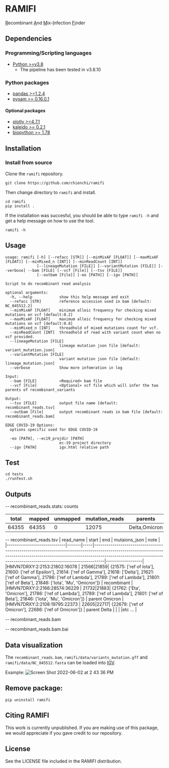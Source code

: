 # RAMIFI

<ins>R</ins>ecombinant <ins>A</ins>nd <ins>M</ins>ix-<ins>I</ins>nfection <ins>Fi</ins>nder

## Dependencies

### Programming/Scripting languages
- [Python >=v3.8](https://www.python.org/)
    - The pipeline has been tested in v3.8.10
    
### Python packages
- [pandas >=1.2.4](https://pandas.pydata.org/) 
- [pysam >= 0.16.0.1](https://github.com/pysam-developers/pysam)

#### Optional packages
- [plotly >=4.7.1](https://plotly.com/python/)
- [kaleido >= 0.2.1](https://github.com/plotly/Kaleido)
- [biopython >= 1.78](https://biopython.org/)


## Installation

### Install from source
Clone the `ramifi` repository.

```
git clone https://github.com/chienchi/ramifi
```

Then change directory to `ramifi` and install.

```
cd ramifi
pip install .
```

If the installation was succesful, you should be able to type `ramifi -h` and get a help message on how to use the tool.

```
ramifi -h
```


## Usage
```
usage: ramifi [-h] [--refacc [STR]] [--minMixAF [FLOAT]] [--maxMixAF [FLOAT]] [--minMixed_n [INT]] [--minReadCount [INT]]
              [--lineageMutation [FILE]] [--variantMutation [FILE]] [--verbose] --bam [FILE] [--vcf [File]] [--tsv [FILE]]
              [--outbam [File]] [-eo [PATH]] [--igv [PATH]]

Script to do recombinant read analysis

optional arguments:
  -h, --help            show this help message and exit
  --refacc [STR]        reference accession used in bam [default: NC_045512.2]
  --minMixAF [FLOAT]    minimum alleic frequency for checking mixed mutations on vcf [default:0.2]
  --maxMixAF [FLOAT]    maximum alleic frequency for checking mixed mutations on vcf [default:0.8]
  --minMixed_n [INT]    threadhold of mixed mutations count for vcf.
  --minReadCount [INT]  threadhold of read with variant count when no vcf provided.
  --lineageMutation [FILE]
                        lineage mutation json file [default: variant_mutation.json]
  --variantMutation [FILE]
                        variant mutation json file [default: lineage_mutation.json]
  --verbose             Show more infomration in log

Input:
  --bam [FILE]          <Required> bam file
  --vcf [File]          <Optional> vcf file which will infer the two parents of recombinant_variants

Output:
  --tsv [FILE]          output file name [default: recombinant_reads.tsv]
  --outbam [File]       output recombinant reads in bam file [default: recombinant_reads.bam]

EDGE COVID-19 Options:
  options specific used for EDGE COVID-19

  -eo [PATH], --ec19_projdir [PATH]
                        ec-19 project directory
  --igv [PATH]          igv.html relative path
```

## Test

```
cd tests
./runTest.sh
```

## Outputs 

-- recombinant_reads.stats:  counts

| total  | mapped | unmapped | mutation_reads | parents     | recomb_reads | parent1_reads | parent2_reads | recomb_perc |
|--------|--------|----------|----------------|-------------|--------------|---------------|---------------|-------------|
| 64355  | 64355  |   0      |  12075         |Delta,Omicron|   249        |  617          |     376       | 20.048309178|


-- recombinant_reads.tsv
|    read_name                | start | end | mutaions_json                                                                                                                                                                                                                                 |  note            |
|-----------------------------|-------|-----|-----------------------------------------------------------------------------------------------------------------------------------------------------------------------------------------------------------------------------------------------|------------------|
|HMVN7DRXY:2:2153:21802:16078 |  21566|21859| {21575: ['ref of  Iota'], 21600: ['ref of  Epsilon'], 21614: ['ref of  Gamma'], 21618: ['Delta'], 21621: ['ref of  Gamma'], 21786: ['ref of  Lambda'], 21789: ['ref of  Lambda'], 21801: ['ref of  Beta'], 21846: ['Iota', 'Mu', 'Omicron']}  |  recombinant     |
|HMVN7DRXY:2:2166:28574:36229 |  21732|21883| {21762: ['Eta', 'Omicron'], 21786: ['ref of  Lambda'], 21789: ['ref of  Lambda'], 21801: ['ref of  Beta'], 21846: ['Iota', 'Mu', 'Omicron']}                                                                                                  |  parent Omicron  |
|HMVN7DRXY:2:2108:19795:22373 |  22605|22717| {22679: ['ref of  Omicron'], 22686: ['ref of  Omicron']}                                                                                                                                                                                      |  parent Delta    |
|                             |
|etc ...                      |

-- recombinant_reads.bam

-- recombinant_reads.bam.bai

## Data visualization

The `recombinant_reads.bam`, `ramifi/data/variants_mutation.gff` and `ramifi/data/NC_045512.fasta` can be loaded into [IGV](https://software.broadinstitute.org/software/igv/).

Example:
![Screen Shot 2022-06-02 at 2 43 36 PM](https://user-images.githubusercontent.com/737589/171769383-d4ca6cb8-8be8-4270-8dd9-b4cd33e5807e.png)

## Remove package:

```
pip uninstall ramifi
```

## Citing RAMIFI

This work is currently unpublished. If you are making use of this package, we would appreciate if you gave credit to our repository.

## License

See the LICENSE file included in the RAMIFI distribution.
